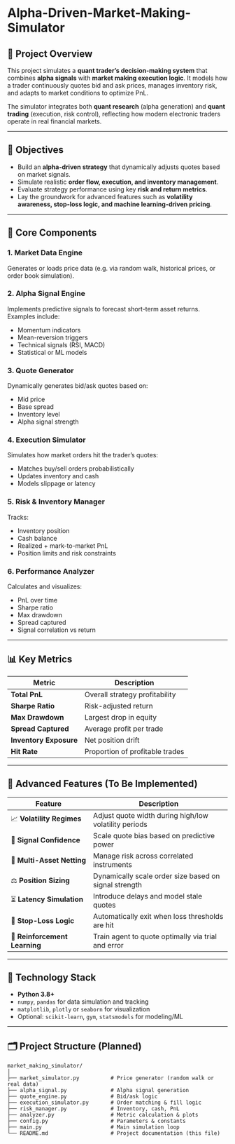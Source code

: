 # Alpha-Driven-Market-Making-Simulator

## 🧠 Project Overview

This project simulates a **quant trader’s decision-making system** that combines **alpha signals** with **market making execution logic**. It models how a trader continuously quotes bid and ask prices, manages inventory risk, and adapts to market conditions to optimize PnL.

The simulator integrates both **quant research** (alpha generation) and **quant trading** (execution, risk control), reflecting how modern electronic traders operate in real financial markets.

---

## 🎯 Objectives

- Build an **alpha-driven strategy** that dynamically adjusts quotes based on market signals.
- Simulate realistic **order flow, execution, and inventory management**.
- Evaluate strategy performance using key **risk and return metrics**.
- Lay the groundwork for advanced features such as **volatility awareness, stop-loss logic, and machine learning-driven pricing**.

---

## 🧱 Core Components

### 1. Market Data Engine
Generates or loads price data (e.g. via random walk, historical prices, or order book simulation).

### 2. Alpha Signal Engine
Implements predictive signals to forecast short-term asset returns. Examples include:
- Momentum indicators
- Mean-reversion triggers
- Technical signals (RSI, MACD)
- Statistical or ML models

### 3. Quote Generator
Dynamically generates bid/ask quotes based on:
- Mid price
- Base spread
- Inventory level
- Alpha signal strength

### 4. Execution Simulator
Simulates how market orders hit the trader’s quotes:
- Matches buy/sell orders probabilistically
- Updates inventory and cash
- Models slippage or latency

### 5. Risk & Inventory Manager
Tracks:
- Inventory position
- Cash balance
- Realized + mark-to-market PnL
- Position limits and risk constraints

### 6. Performance Analyzer
Calculates and visualizes:
- PnL over time
- Sharpe ratio
- Max drawdown
- Spread captured
- Signal correlation vs return

---

## 📊 Key Metrics

| Metric | Description |
|--------|-------------|
| **Total PnL** | Overall strategy profitability |
| **Sharpe Ratio** | Risk-adjusted return |
| **Max Drawdown** | Largest drop in equity |
| **Spread Captured** | Average profit per trade |
| **Inventory Exposure** | Net position drift |
| **Hit Rate** | Proportion of profitable trades |

---

## 🚀 Advanced Features (To Be Implemented)

| Feature | Description |
|---------|-------------|
| 📈 **Volatility Regimes** | Adjust quote width during high/low volatility periods |
| 🧮 **Signal Confidence** | Scale quote bias based on predictive power |
| 💼 **Multi-Asset Netting** | Manage risk across correlated instruments |
| ⚖️ **Position Sizing** | Dynamically scale order size based on signal strength |
| ⏳ **Latency Simulation** | Introduce delays and model stale quotes |
| 🎯 **Stop-Loss Logic** | Automatically exit when loss thresholds are hit |
| 🤖 **Reinforcement Learning** | Train agent to quote optimally via trial and error |

---

## 🔧 Technology Stack

- **Python 3.8+**
- `numpy`, `pandas` for data simulation and tracking
- `matplotlib`, `plotly` or `seaborn` for visualization
- Optional: `scikit-learn`, `gym`, `statsmodels` for modeling/ML

---

## 🗂️ Project Structure (Planned)

```
market_making_simulator/
│
├── market_simulator.py          # Price generator (random walk or real data)
├── alpha_signal.py              # Alpha signal generation
├── quote_engine.py              # Bid/ask logic
├── execution_simulator.py       # Order matching & fill logic
├── risk_manager.py              # Inventory, cash, PnL
├── analyzer.py                  # Metric calculation & plots
├── config.py                    # Parameters & constants
├── main.py                      # Main simulation loop
└── README.md                    # Project documentation (this file)
```
